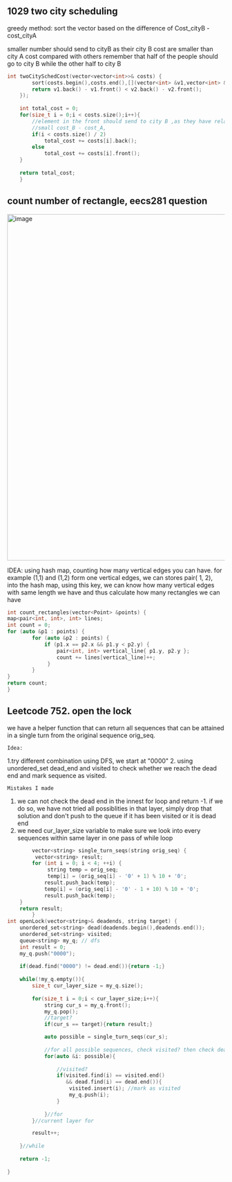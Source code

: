 ## 1029 two city scheduling
greedy method: sort the vector based on the difference of Cost_cityB - cost_cityA

smaller number should send to cityB as their city B cost are smaller than city A cost compared with others
remember that half of the people should go to city B while the other half to city B

````C++
int twoCitySchedCost(vector<vector<int>>& costs) {
        sort(costs.begin(),costs.end(),[](vector<int> &v1,vector<int> &v2){
        return v1.back() - v1.front() < v2.back() - v2.front();
    });
    
    int total_cost = 0;
    for(size_t i = 0;i < costs.size();i++){
        //element in the front should send to city B ,as they have relatively
        //small cost_B - cost_A,
        if(i < costs.size() / 2)
            total_cost += costs[i].back();
        else
            total_cost += costs[i].front();
    }
    
    return total_cost;
    }
````

## count number of rectangle, eecs281 question

<img width="800" alt="image" src="https://user-images.githubusercontent.com/81163933/174462110-b9639612-abba-4bf0-a411-1199a8102adb.png">

IDEA: using hash map, counting how many vertical edges you can have. for example (1,1) and (1,2) form one vertical edges, we can stores pair( 1, 2), into the hash map, using this key, we can know how many vertical edges with same length we have and thus calculate how many rectangles we can have

````C++
int count_rectangles(vector<Point> &points) {
map<pair<int, int>, int> lines;
int count = 0;
for (auto &p1 : points) {
        for (auto &p2 : points) {
            if (p1.x == p2.x && p1.y < p2.y) {
                pair<int, int> vertical_line{ p1.y, p2.y };
                count += lines[vertical_line]++;
             }
        }
}
return count;
}
````

## Leetcode 752. open the lock

we have a helper function that can return all sequences that can be attained in a single turn from the original sequence orig_seq.

`Idea:`
        
1.try different combination using DFS, we start at "0000"
2. using unordered_set<string> dead_end and visited to check whether we reach the dead end and mark sequence as visited.

`Mistakes I made`
1. we can not check the dead end in the innest for loop and return -1. if we do so, we have not tried all possiblities in that layer, simply             drop that solution and don't push to the queue if it has been visited or it is dead end
 2. we need cur_layer_size variable to make sure we look into every sequences within same layer in one pass of while loop
 
````C++
        vector<string> single_turn_seqs(string orig_seq) {
         vector<string> result;
        for (int i = 0; i < 4; ++i) {
             string temp = orig_seq;
             temp[i] = (orig_seq[i] - '0' + 1) % 10 + '0';
            result.push_back(temp);
            temp[i] = (orig_seq[i] - '0' - 1 + 10) % 10 + '0';
            result.push_back(temp);
    }
    return result;
        }
int openLock(vector<string>& deadends, string target) {
    unordered_set<string> dead(deadends.begin(),deadends.end());
    unordered_set<string> visited;
    queue<string> my_q; // dfs
    int result = 0;
    my_q.push("0000");
    
    if(dead.find("0000") != dead.end()){return -1;}
    
    while(!my_q.empty()){
        size_t cur_layer_size = my_q.size();
        
        for(size_t i = 0;i < cur_layer_size;i++){
            string cur_s = my_q.front();
            my_q.pop();
            //target?
            if(cur_s == target){return result;}

            auto possible = single_turn_seqs(cur_s);
            
            //for all possible sequences, check visited? then check deadend? if not result++
            for(auto &i: possible){
                
                //visited?
                if(visited.find(i) == visited.end()
                   && dead.find(i) == dead.end()){
                    visited.insert(i); //mark as visited
                    my_q.push(i);
                }
                        
            }//for
        }//current layer for

        result++;
        
    }//while
    
    return -1;
    
}
````
        
